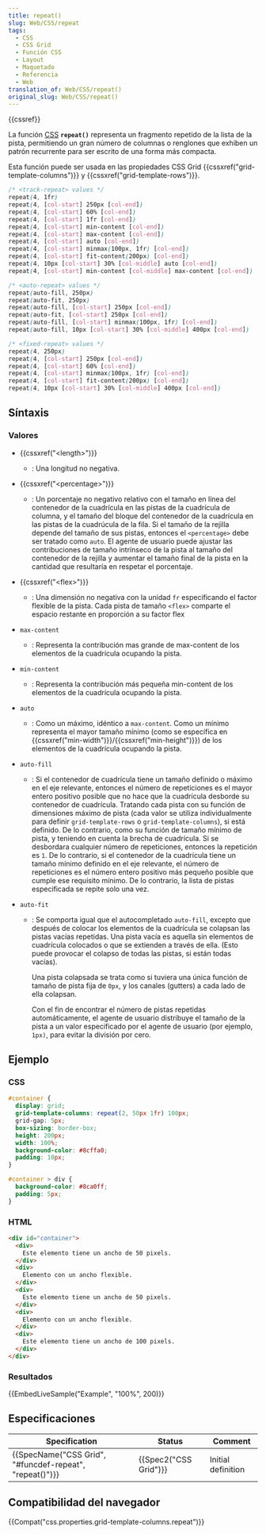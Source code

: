 ```yaml
---
title: repeat()
slug: Web/CSS/repeat
tags:
  - CSS
  - CSS Grid
  - Función CSS
  - Layout
  - Maquetado
  - Referencia
  - Web
translation_of: Web/CSS/repeat()
original_slug: Web/CSS/repeat()
---
```


{{cssref}}

La función [CSS](/es/docs/Web/CSS) **`repeat()`** representa un fragmento repetido de la lista de la pista, permitiendo un gran número de columnas o renglones que exhiben un patrón recurrente para ser escrito de una forma más compacta.

Esta función puede ser usada en las propiedades CSS Grid {{cssxref("grid-template-columns")}} y {{cssxref("grid-template-rows")}}.

```css
/* <track-repeat> values */
repeat(4, 1fr)
repeat(4, [col-start] 250px [col-end])
repeat(4, [col-start] 60% [col-end])
repeat(4, [col-start] 1fr [col-end])
repeat(4, [col-start] min-content [col-end])
repeat(4, [col-start] max-content [col-end])
repeat(4, [col-start] auto [col-end])
repeat(4, [col-start] minmax(100px, 1fr) [col-end])
repeat(4, [col-start] fit-content(200px) [col-end])
repeat(4, 10px [col-start] 30% [col-middle] auto [col-end])
repeat(4, [col-start] min-content [col-middle] max-content [col-end])

/* <auto-repeat> values */
repeat(auto-fill, 250px)
repeat(auto-fit, 250px)
repeat(auto-fill, [col-start] 250px [col-end])
repeat(auto-fit, [col-start] 250px [col-end])
repeat(auto-fill, [col-start] minmax(100px, 1fr) [col-end])
repeat(auto-fill, 10px [col-start] 30% [col-middle] 400px [col-end])

/* <fixed-repeat> values */
repeat(4, 250px)
repeat(4, [col-start] 250px [col-end])
repeat(4, [col-start] 60% [col-end])
repeat(4, [col-start] minmax(100px, 1fr) [col-end])
repeat(4, [col-start] fit-content(200px) [col-end])
repeat(4, 10px [col-start] 30% [col-middle] 400px [col-end])
```

## Síntaxis

### Valores

- {{cssxref("&lt;length&gt;")}}
  - : Una longitud no negativa.
- {{cssxref("&lt;percentage&gt;")}}
  - : Un porcentaje no negativo relativo con el tamaño en línea del contenedor de la cuadrícula en las pistas de la cuadrícula de columna, y el tamaño del bloque del contenedor de la cuadrícula en las pistas de la cuadrúcula de la fila. Si el tamaño de la rejilla depende del tamaño de sus pistas, entonces el `<percentage>` debe ser tratado como `auto`. El agente de usuario puede ajustar las contribuciones de tamaño intrínseco de la pista al tamaño del contenedor de la rejilla y aumentar el tamaño final de la pista en la cantidad que resultaría en respetar el porcentaje.
- {{cssxref("&lt;flex&gt;")}}
  - : Una dimensión no negativa con la unidad `fr` especificando el factor flexible de la pista. Cada pista de tamaño `<flex>` comparte el espacio restante en proporción a su factor flex
- `max-content`
  - : Representa la contribución mas grande de max-content de los elementos de la cuadrícula ocupando la pista.
- `min-content`
  - : Representa la contribución más pequeña min-content de los elementos de la cuadrícula ocupando la pista.
- `auto`
  - : Como un máximo, idéntico a `max-content`. Como un mínimo representa el mayor tamaño mínimo (como se específica en {{cssxref("min-width")}}/{{cssxref("min-height")}}) de los elementos de la cuadrícula ocupando la pista.
- `auto-fill`
  - : Si el contenedor de cuadrícula tiene un tamaño definido o máximo en el eje relevante, entonces el número de repeticiones es el mayor entero positivo posible que no hace que la cuadrícula desborde su contenedor de cuadrícula. Tratando cada pista con su función de dimensiones máximo de pista (cada valor se utiliza individualmente para definir `grid-template-rows` o `grid-template-columns`), si está definido. De lo contrario, como su función de tamaño mínimo de pista, y teniendo en cuenta la brecha de cuadrícula. Si se desbordara cualquier número de repeticiones, entonces la repetición es `1`. De lo contrario, si el contenedor de la cuadrícula tiene un tamaño mínimo definido en el eje relevante, el número de repeticiones es el número entero positivo más pequeño posible que cumple ese requisito mínimo. De lo contrario, la lista de pistas especificada se repite solo una vez.
- `auto-fit`

  - : Se comporta igual que el autocompletado `auto-fill`, excepto que después de colocar los elementos de la cuadrícula se colapsan las pistas vacías repetidas. Una pista vacía es aquella sin elementos de cuadrícula colocados o que se extienden a través de ella. (Esto puede provocar el colapso de todas las pistas, si están todas vacías).

    Una pista colapsada se trata como si tuviera una única función de tamaño de pista fija de `0px`, y los canales (gutters) a cada lado de ella colapsan.

    Con el fin de encontrar el número de pistas repetidas automáticamente, el agente de usuario distribuye el tamaño de la pista a un valor especificado por el agente de usuario (por ejemplo, `1px)`, para evitar la división por cero.

## Ejemplo

### CSS

```css
#container {
  display: grid;
  grid-template-columns: repeat(2, 50px 1fr) 100px;
  grid-gap: 5px;
  box-sizing: border-box;
  height: 200px;
  width: 100%;
  background-color: #8cffa0;
  padding: 10px;
}

#container > div {
  background-color: #8ca0ff;
  padding: 5px;
}
```

### HTML

```html
<div id="container">
  <div>
    Este elemento tiene un ancho de 50 pixels.
  </div>
  <div>
    Elemento con un ancho flexible.
  </div>
  <div>
    Este elemento tiene un ancho de 50 pixels.
  </div>
  <div>
    Elemento con un ancho flexible.
  </div>
  <div>
    Este elemento tiene un ancho de 100 pixels.
  </div>
</div>
```

### Resultados

{{EmbedLiveSample("Example", "100%", 200)}}

## Especificaciones

| Specification                                                            | Status                       | Comment            |
| ------------------------------------------------------------------------ | ---------------------------- | ------------------ |
| {{SpecName("CSS Grid", "#funcdef-repeat", "repeat()")}} | {{Spec2("CSS Grid")}} | Initial definition |

## Compatibilidad del navegador

{{Compat("css.properties.grid-template-columns.repeat")}}
